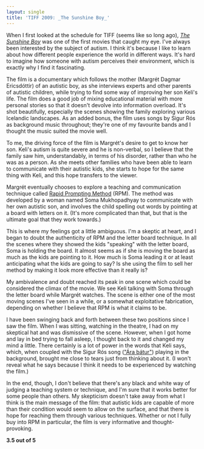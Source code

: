 ```yaml
---
layout: single
title: 'TIFF 2009: _The Sunshine Boy_'
---
```


When I first looked at the schedule for TIFF (seems like so long ago), [_The Sunshine Boy_](http://www.imdb.com/title/tt1343113/) was one of the first movies that caught my eye. I've always been interested by the subject of autism. I think it's because I like to learn about how different people experience the world in different ways. It's hard to imagine how someone with autism perceives their environment, which is exactly why I find it fascinating.  
  
The film is a documentary which follows the mother (Margrét Dagmar Ericsdóttir) of an autistic boy, as she interviews experts and other parents of autistic children, while trying to find some way of improving her son Keli's life. The film does a good job of mixing educational material with more personal stories so that it doesn't devolve into information overload. It's shot beautifully, especially the scenes showing the family exploring various Icelandic landscapes. As an added bonus, the film uses songs by Sigur Rós as background music throughout; they're one of my favourite bands and I thought the music suited the movie well.  
  
To me, the driving force of the film is Margrét's desire to get to know her son. Keli's autism is quite severe and he is non-verbal, so I believe that the family saw him, understandably, in terms of his disorder, rather than who he was as a person. As she meets other families who have been able to learn to communicate with their autistic kids, she starts to hope for the same thing with Keli, and this hope transfers to the viewer.  
  
Margrét eventually chooses to explore a teaching and communication technique called [Rapid Prompting Method](http://www.halo-soma.org/) (RPM). The method was developed by a woman named Soma Mukhopadhyay to communicate with her own autistic son, and involves the child spelling out words by pointing at a board with letters on it. (It's more complicated than that, but that is the ultimate goal that they work towards.)  
  
This is where my feelings got a little ambiguous. I'm a skeptic at heart, and I began to doubt the authenticity of RPM and the letter board technique. In all the scenes where they showed the kids "speaking" with the letter board, Soma is holding the board. It almost seems as if she is moving the board as much as the kids are pointing to it. How much is Soma leading it or at least anticipating what the kids are going to say? Is she using the film to sell her method by making it look more effective than it really is?  
  
My ambivalence and doubt reached its peak in one scene which could be considered the climax of the movie. We see Keli talking with Soma through the letter board while Margrét watches. The scene is either one of the most moving scenes I've seen in a while, or a somewhat exploitative fabrication, depending on whether I believe that RPM is what it claims to be.  
  
I have been swinging back and forth between these two positions since I saw the film. When I was sitting, watching in the theatre, I had on my skeptical hat and was dismissive of the scene. However, when I got home and lay in bed trying to fall asleep, I thought back to it and changed my mind a little. There certainly is a lot of power in the words that Keli says, which, when coupled with the Sigur Rós song (["Ára bátur"](http://www.youtube.com/watch?v=NecFN-cfwlk)) playing in the background, brought me close to tears just from thinking about it. (I won't reveal what he says because I think it needs to be experienced by watching the film.)  
  
In the end, though, I don't believe that there's any black and white way of judging a teaching system or technique, and I'm sure that it works better for some people than others. My skepticism doesn't take away from what I think is the main message of the film: that autistic kids are capable of more than their condition would seem to allow on the surface, and that there is hope for reaching them through various techniques. Whether or not I fully buy into RPM in particular, the film is very informative and thought-provoking.  
  
**3.5 out of 5**

